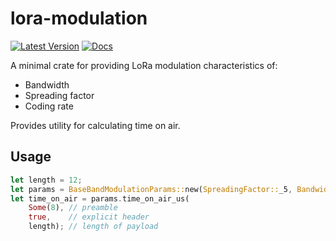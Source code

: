 # lora-modulation

[![Latest Version]][crates.io]
[![Docs]][doc.rs]

A minimal crate for providing LoRa modulation characteristics of:
* Bandwidth
* Spreading factor
* Coding rate

Provides utility for calculating time on air.

## Usage

```rust
let length = 12;
let params = BaseBandModulationParams::new(SpreadingFactor::_5, Bandwidth::_500KHz, CodingRate::_4_5);
let time_on_air = params.time_on_air_us(
    Some(8), // preamble
    true,    // explicit header
    length); // length of payload
```

[Latest Version]: https://img.shields.io/crates/v/lora-modulation.svg
[crates.io]: https://crates.io/crates/lora-modulation
[Docs]: https://docs.rs/lora-modulation/badge.svg
[doc.rs]: https://docs.rs/lora-modulation